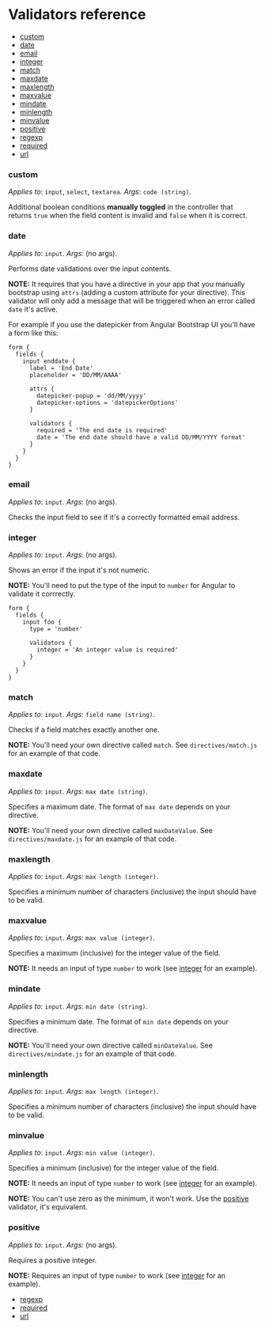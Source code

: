 
Validators reference
====================

 * [custom](#custom)
 * [date](#date)
 * [email](#email)
 * [integer](#integer)
 * [match](#match)
 * [maxdate](#maxdate)
 * [maxlength](#maxlength)
 * [maxvalue](#maxvalue)
 * [mindate](#mindate)
 * [minlength](#minlength)
 * [minvalue](#minvalue)
 * [positive](#positive)
 * [regexp](#regexp)
 * [required](#required)
 * [url](#url)


### <a name="custom"></a> custom
*Applies to*: `input`, `select`, `textarea`.
*Args*: `code (string)`.

Additional boolean conditions **manually toggled** in the controller that returns
`true` when the field content is invalid and `false` when it is correct.


### <a name="date"></a> date
*Applies to*: `input`.
*Args*: (no args).

Performs date validations over the input contents.

**NOTE:** It requires that you have a directive in your app that you manually
bootstrap using `attrs` (adding a custom attribute for your directive). This
validator will only add a message that will be triggered when an error called
`date` it's active.

For example if you use the datepicker from Angular Bootstrap UI you'll have a form
like this:

```
form {
  fields {
    input enddate {
      label = 'End Date'
      placeholder = 'DD/MM/AAAA'

      attrs {
        datepicker-popup = 'dd/MM/yyyy'
        datepicker-options = 'datepickerOptions'
      }

      validators {
        required = 'The end date is required'
        date = 'The end date should have a valid DD/MM/YYYY format'
      }
    }
  }
}
```


### <a name="email"></a> email
*Applies to*: `input`.
*Args*: (no args).

Checks the input field to see if it's a correctly formatted email address.


### <a name="integer"></a> integer
*Applies to*: `input`.
*Args*: (no args).

Shows an error if the input it's not numeric.

**NOTE:** You'll need to put the type of the input to `number` for Angular to
validate it corrrectly.

```
form {
  fields {
    input foo {
      type = 'number'

      validators {
        integer = 'An integer value is required'
      }
    }
  }
}
```


### <a name="match"></a> match
*Applies to*: `input`.
*Args*: `field name (string)`.

Checks if a field matches exactly another one.

**NOTE:** You'll need your own directive called `match`. See `directives/match.js`
for an example of that code.


### <a name="maxdate"></a> maxdate
*Applies to*: `input`.
*Args*: `max date (string)`.

Specifies a maximum date. The format of `max date` depends on your directive.

**NOTE:** You'll need your own directive called `maxDateValue`. See
`directives/maxdate.js` for an example of that code.


### <a name="maxlength"></a> maxlength
*Applies to*: `input`.
*Args*: `max length (integer)`.

Specifies a minimum number of characters (inclusive) the input should have to be valid.


### <a name="maxvalue"></a> maxvalue
*Applies to*: `input`.
*Args*: `max value (integer)`.

Specifies a maximum (inclusive) for the integer value of the field.

**NOTE:** It needs an input of type `number` to work (see [integer](#integer)
for an example).


### <a name="mindate"></a> mindate
*Applies to*: `input`.
*Args*: `min date (string)`.

Specifies a minimum date. The format of `min date` depends on your directive.

**NOTE:** You'll need your own directive called `minDateValue`. See
`directives/mindate.js` for an example of that code.


### <a name="minlength"></a> minlength
*Applies to*: `input`.
*Args*: `max length (integer)`.

Specifies a minimum number of characters (inclusive) the input should have to be valid.


### <a name="minvalue"></a> minvalue
*Applies to*: `input`.
*Args*: `min value (integer)`.

Specifies a minimum (inclusive) for the integer value of the field.

**NOTE:** It needs an input of type `number` to work (see [integer](#integer)
for an example).

**NOTE:** You can't use zero as the minimum, it won't work. Use the
[positive](#positive) validator, it's equivalent.


### <a name="positive"></a> positive
*Applies to*: `input`.
*Args*: (no args).

Requires a positive integer.

**NOTE:** Requires an input of type `number` to work (see [integer](#integer)
for an example).


 * [regexp](#regexp)
 * [required](#required)
 * [url](#url)

